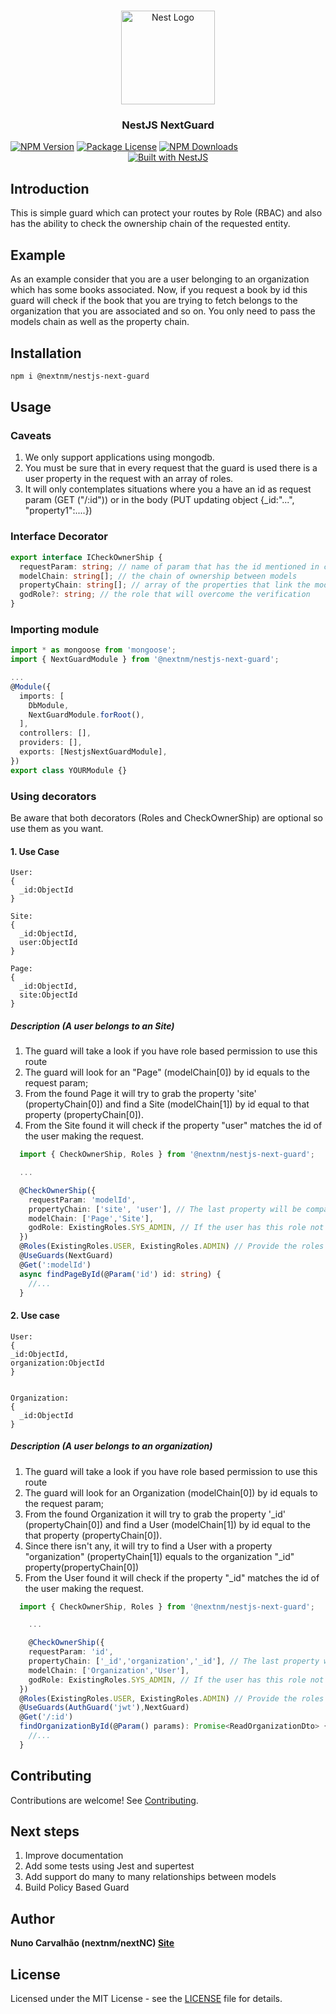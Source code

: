 <h1 align="center"></h1>

<div align="center">
  <a href="http://nestjs.com/" target="_blank">
    <img src="https://nestjs.com/img/logo_text.svg" width="150" alt="Nest Logo" />
  </a>
</div>

<h3 align="center">NestJS NextGuard</h3>
<a href="https://www.npmjs.com/package/@nextnm/nestjs-next-guard"><img src="https://img.shields.io/npm/v/@nextnm/nestjs-next-guard.svg" alt="NPM Version" /></a>
<a href="https://www.npmjs.com/@nextnm/nestjs-next-guard"><img src="https://img.shields.io/npm/l/@nextnm/nestjs-next-guard.svg" alt="Package License" /></a>
<a href="https://www.npmjs.com/@nextnm/nestjs-next-guard"><img src="https://img.shields.io/npm/dm/@nextnm/nestjs-next-guard.svg" alt="NPM Downloads" /></a>

<div align="center">
  <a href="https://nestjs.com" target="_blank">
    <img src="https://img.shields.io/badge/built%20with-NestJs-red.svg" alt="Built with NestJS">
  </a>
</div>

## Introduction

This is simple guard which can protect your routes by Role (RBAC) and also has the ability to check the ownership chain of the requested entity.

## Example

As an example consider that you are a user belonging to an organization which has some books associated. Now, if you request a book by id this guard will check if the book that you are trying to fetch belongs to the organization that you are associated and so on. You only need to pass the models chain as well as the property chain.

## Installation

<!-- 1. npm i @nextnm/nestjs-next-guard -->

```bash
npm i @nextnm/nestjs-next-guard
```

## Usage

### Caveats
1. We only support applications using mongodb.
2. You must be sure that in every request that the guard is used there is a user property in the request with an array of roles.
3. It will only contemplates situations where you a have an id as request param (GET ("/:id")) or in the body (PUT updating object {\_id:"...", "property1":....})

### Interface Decorator

```typescript
export interface ICheckOwnerShip {
  requestParam: string; // name of param that has the id mentioned in caveat 3
  modelChain: string[]; // the chain of ownership between models
  propertyChain: string[]; // array of the properties that link the models
  godRole?: string; // the role that will overcome the verification
}
```

### Importing module

```typescript
import * as mongoose from 'mongoose';
import { NextGuardModule } from '@nextnm/nestjs-next-guard';

...
@Module({
  imports: [
    DbModule,
    NextGuardModule.forRoot(),
  ],
  controllers: [],
  providers: [],
  exports: [NestjsNextGuardModule],
})
export class YOURModule {}
```

### Using decorators

Be aware that both decorators (Roles and CheckOwnerShip) are optional so use them as you want.

#### 1. Use Case

```
User:
{
  _id:ObjectId
}

Site:
{
  _id:ObjectId,
  user:ObjectId
}

Page:
{
  _id:ObjectId,
  site:ObjectId
}
```
##### Description (A user belongs to an Site)
1. The guard will take a look if you have role based permission to use this route
2. The guard will look for an "Page" (modelChain[0]) by id equals to the request param;
3. From the found Page it will try to grab the property 'site' (propertyChain[0]) and find a Site (modelChain[1]) by id equal to that property (propertyChain[0]).
4. From the Site found it will check if the property "user" matches the id of the user making the request.
```typescript
  import { CheckOwnerShip, Roles } from '@nextnm/nestjs-next-guard';

  ...

  @CheckOwnerShip({
    requestParam: 'modelId',
    propertyChain: ['site', 'user'], // The last property will be compared with the Id of the user making the request
    modelChain: ['Page','Site'],
    godRole: ExistingRoles.SYS_ADMIN, // If the user has this role not check will be done by the guard
  })
  @Roles(ExistingRoles.USER, ExistingRoles.ADMIN) // Provide the roles that you allow to execute this method,example: 'USER', 'ADMIN'
  @UseGuards(NextGuard)
  @Get(':modelId')
  async findPageById(@Param('id') id: string) {
    //...
  }
```

#### 2. Use case

```
User:
{
_id:ObjectId,
organization:ObjectId
}


Organization:
{
  _id:ObjectId
}
```

##### Description (A user belongs to an organization)
1. The guard will take a look if you have role based permission to use this route
2. The guard will look for an Organization (modelChain[0]) by id equals to the request param;
3. From the found Organization it will try to grab the property '_id' (propertyChain[0]) and find a User (modelChain[1]) by id equal to the that property (propertyChain[0]).
4. Since there isn't any, it will try to find a User with a property "organization" (propertyChain[1]) equals to the organization "_id" property(propertyChain[0])
5. From the User found it will check if the property "_id" matches the id of the user making the request.
```typescript
  import { CheckOwnerShip, Roles } from '@nextnm/nestjs-next-guard';

    ...

    @CheckOwnerShip({
    requestParam: 'id',
    propertyChain: ['_id','organization','_id'], // The last property will be compared with the Id of the user making the request
    modelChain: ['Organization','User'],
    godRole: ExistingRoles.SYS_ADMIN, // If the user has this role not check will be done by the guard
  })
  @Roles(ExistingRoles.USER, ExistingRoles.ADMIN) // Provide the roles that you allow to execute this method,example: 'USER', 'ADMIN'
  @UseGuards(AuthGuard('jwt'),NextGuard)
  @Get('/:id')
  findOrganizationById(@Param() params): Promise<ReadOrganizationDto> {
    //...
  }
```

<!-- ## Change Log

See [Changelog](CHANGELOG.md) for more information. -->

<!-- ## Change Log

See [Changelog](CHANGELOG.md) for more information. -->

## Contributing

Contributions are welcome! See [Contributing](CONTRIBUTING.md).

## Next steps

1. Improve documentation
2. Add some tests using Jest and supertest
3. Add support do many to many relationships between models
4. Build Policy Based Guard

<!-- See [Contributing](CONTRIBUTING.md). -->

## Author

**Nuno Carvalhão (nextnm/nextNC) [Site](https://nunocarvalhao.com)**

## License

Licensed under the MIT License - see the [LICENSE](LICENSE) file for details.
